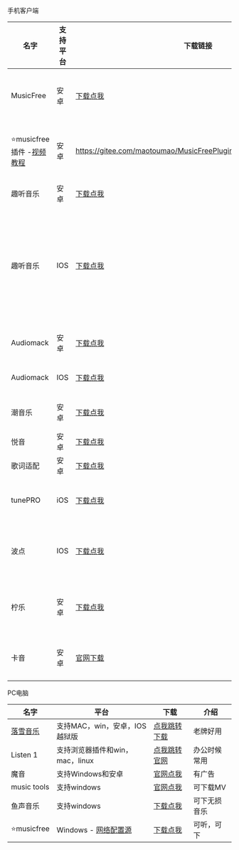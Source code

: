 手机客户端

| 名字                                                         | 支持平台 | 下载链接                                                     | 介绍                                     |
| ------------------------------------------------------------ | -------- | ------------------------------------------------------------ | ---------------------------------------- |
| MusicFree                                                    | 安卓     | [下载点我](https://aming.lanzouf.com/iP7jY0mk0sbc)           | 目前在用，非常nice                       |
| ⭐musicfree插件 -[视频教程](https://wp.haoruan.cc/%E6%95%99%E7%A8%8B%E8%A7%86%E9%A2%91/%E8%A7%86%E9%A2%91%E6%95%99%E7%A8%8B/%E5%90%AC%E5%90%AC%E6%AD%8C-%20musicfree%E6%8F%92%E4%BB%B6%E7%94%A8%E6%B3%95.mp4) | 安卓     | https://gitee.com/maotoumao/MusicFreePlugins/raw/master/plugins.json | 进去复制地址栏链接                       |
|                                                              |          |                                                              |                                          |
| 趣听音乐                                                     | 安卓     | [下载点我](https://wwz.lanzout.com/s/qlisten1?w1)            |                                          |
| 趣听音乐                                                     | IOS      | [下载点我](https://apps.apple.com/cn/app/ai-builder/id6448982270) | AI对话框输入，趣听音乐馆，点发送即可变身 |
| Audiomack                                                    | 安卓     | [下载点我](https://aming.lanzouf.com/iQE3h0ipfczg)           | 海外音乐多                               |
| Audiomack                                                    | IOS      | [下载点我](https://apps.apple.com/us/app/audiomack-stream-new-music/id921765888?l=zh) | 海外音乐多                               |
| 潮音乐                                                       | 安卓     | [下载点我](https://aming.lanzouv.com/i55cU09sbaji)           | 无亮点，稳定                             |
| 悦音                                                         | 安卓     | [下载点我](https://afengkeji.lanzouo.com/b0d3ex31i)          | 还可以                                   |
| 歌词适配                                                     | 安卓     | [下载点我](https://aming.lanzouq.com/iTE1Lxf2n0d)            | 老牌子                                   |
| tunePRO                                                      | iOS      | [下载点我](https://apps.apple.com/cn/app/id1248262508)       | 界面丑，库还行                           |
| 波点                                                         | IOS      | [下载点我](https://apps.apple.com/cn/app/id1541981555)       | 歌全，但费电，正版                       |
| 柠乐                                                         | 安卓     | [下载点我](https://aming.lanzouf.com/ievR00s0rx8h)           | 可听全网，可下无损                       |
| 卡音                                                         | 安卓     | [官网下载](http://music.ijanz.cn/)                           | 可听，可下载                             |

PC电脑

| 名字                                   | 平台                                                         | 下载                                                    | 介绍         |
| -------------------------------------- | ------------------------------------------------------------ | ------------------------------------------------------- | ------------ |
| [落雪音乐](https://lxmusic.toside.cn/) | 支持MAC，win，安卓，IOS越狱版                                | [点我跳转下载](https://aming.lanzouj.com/b05kgh3sf)     | 老牌好用     |
| Listen 1                               | 支持浏览器插件和win，mac，linux                              | [点我跳转官网](https://listen1.github.io/listen1/)      | 办公时候常用 |
| 魔音                                   | 支持Windows和安卓                                            | [官网点我](http://morin.feiyu.vin/)                     | 有广告       |
| music tools                            | 支持windows                                                  | [官网点我](https://www.yijingying.com/html/musictools/) | 可下载MV     |
| 鱼声音乐                               | 支持windows                                                  | [下载点我](https://aming.lanzouf.com/ioHas0rxraxg)      | 可下无损音乐 |
| ⭐musicfree                             | Windows - [网络配置源](https://gitee.com/maotoumao/MusicFreePlugins/raw/master/plugins.json) | [下载点我](https://aming.lanzouj.com/iYRRl13hzl8b)      | 可听，可下   |

